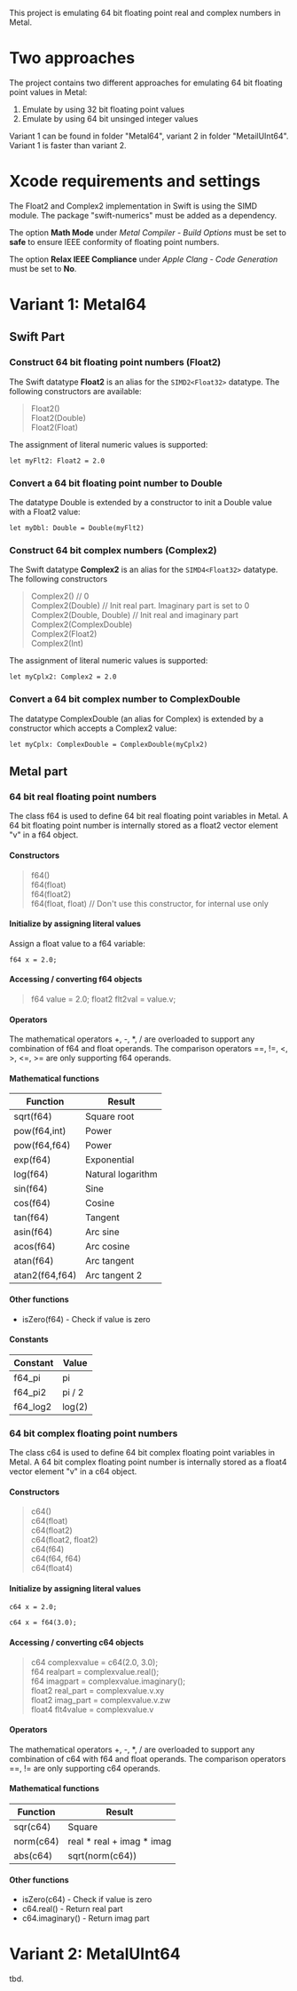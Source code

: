 
This project is emulating 64 bit floating point real and complex numbers in Metal.

# Two approaches

The project contains two different approaches for emulating 64 bit floating point values in Metal:

1. Emulate by using 32 bit floating point values
2. Emulate by using 64 bit unsinged integer values

Variant 1 can be found in folder "Metal64", variant 2 in folder "MetailUInt64". Variant 1 is faster than variant 2.

# Xcode requirements and settings

The Float2 and Complex2 implementation in Swift is using the SIMD module.
The package "swift-numerics" must be added as a dependency.

The option **Math Mode** under *Metal Compiler - Build Options* must be set to **safe** to ensure
IEEE conformity of floating point numbers.

The option **Relax IEEE Compliance** under *Apple Clang - Code Generation* must be set to **No**.

# Variant 1: Metal64
## Swift Part
### Construct 64 bit floating point numbers (Float2)

The Swift datatype **Float2** is an alias for the `SIMD2<Float32>` datatype. The following constructors are available:

> Float2()  
> Float2(Double)  
> Float2(Float)  

The assignment of literal numeric values is supported:

`let myFlt2: Float2 = 2.0`

### Convert a 64 bit floating point number to Double

The datatype Double is extended by a constructor to init a Double value with a Float2 value:

`let myDbl: Double = Double(myFlt2)`

### Construct 64 bit complex numbers (Complex2)

The Swift datatype **Complex2** is an alias for the `SIMD4<Float32>` datatype. The following constructors

> Complex2()                  // 0  
> Complex2(Double)            // Init real part. Imaginary part is set to 0  
> Complex2(Double, Double)    // Init real and imaginary part  
> Complex2(ComplexDouble)  
> Complex2(Float2)  
> Complex2(Int)  

The assignment of literal numeric values is supported:

`let myCplx2: Complex2 = 2.0`

### Convert a 64 bit complex number to ComplexDouble

The datatype ComplexDouble (an alias for Complex<Float64>) is extended by a constructor which accepts a Complex2 value:

`let myCplx: ComplexDouble = ComplexDouble(myCplx2)`


## Metal part
### 64 bit real floating point numbers

The class f64 is used to define 64 bit real floating point variables in Metal. A 64 bit floating point number is internally stored as
a float2 vector element "v" in a f64 object.

#### Constructors

> f64()  
> f64(float)  
> f64(float2)  
> f64(float, float)    // Don't use this constructor, for internal use only  

#### Initialize by assigning literal values

Assign a float value to a f64 variable:

`f64 x = 2.0;`

#### Accessing / converting f64 objects

> f64 value = 2.0;
> float2 flt2val = value.v;

#### Operators

The mathematical operators +, -, \*, / are overloaded to support any combination of f64 and float operands.
The comparison operators ==, !=, \<, \>, \<=, \>= are only supporting f64 operands.

#### Mathematical functions

| Function     | Result |
|--------------|--------|
| sqrt(f64)    | Square root |
| pow(f64,int) | Power |
| pow(f64,f64) | Power |      
| exp(f64)     | Exponential |
| log(f64)     | Natural logarithm |
| sin(f64)     | Sine |
| cos(f64)     | Cosine |
| tan(f64)     | Tangent |
| asin(f64)    | Arc sine |
| acos(f64)    | Arc cosine |
| atan(f64)    | Arc tangent |
| atan2(f64,f64) | Arc tangent 2 |

#### Other functions

* isZero(f64) - Check if value is zero

#### Constants

| Constant | Value  |
|----------|--------|
| f64_pi   | pi     |
| f64_pi2  | pi / 2 |
| f64_log2 | log(2) |


### 64 bit complex floating point numbers

The class c64 is used to define 64 bit complex floating point variables in Metal. A 64 bit complex floating point number is internally stored as
a float4 vector element "v" in a c64 object.

#### Constructors

> c64()  
> c64(float)  
> c64(float2)  
> c64(float2, float2)  
> c64(f64)  
> c64(f64, f64)  
> c64(float4)  

#### Initialize by assigning literal values

`c64 x = 2.0;`

`c64 x = f64(3.0);`

#### Accessing / converting c64 objects

> c64 complexvalue = c64(2.0, 3.0);  
> f64 realpart = complexvalue.real();  
> f64 imagpart = complexvalue.imaginary();  
> float2 real_part = complexvalue.v.xy  
> float2 imag_part = complexvalue.v.zw  
> float4 flt4value = complexvalue.v  

#### Operators

The mathematical operators +, -, \*, / are overloaded to support any combination of c64 with f64 and float operands.
The comparison operators ==, != are only supporting c64 operands.

#### Mathematical functions

| Function     | Result |
|--------------|--------|
| sqr(c64)     | Square |
| norm(c64)    | real \* real + imag \* imag |
| abs(c64)     | sqrt(norm(c64)) |

#### Other functions

* isZero(c64) - Check if value is zero
* c64.real() - Return real part
* c64.imaginary() - Return imag part

# Variant 2: MetalUInt64

tbd.